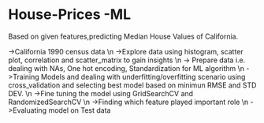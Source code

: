 # House-Prices -ML
Based on given features,predicting Median House Values of California.

->California 1990 census data \n
->Explore data using histogram, scatter plot, correlation and scatter_matrix to gain insights \n
-> Prepare data i.e. dealing with NAs, One hot encoding, Standardization for ML algorithm \n
->Training Models and dealing with underfitting/overfitting scenario using cross_validation and selecting best model based on minimun RMSE and STD DEV. \n
->Fine tuning the model using GridSearchCV and RandomizedSearchCV \n
->Finding which feature played important role \n
->Evaluating model on Test data
